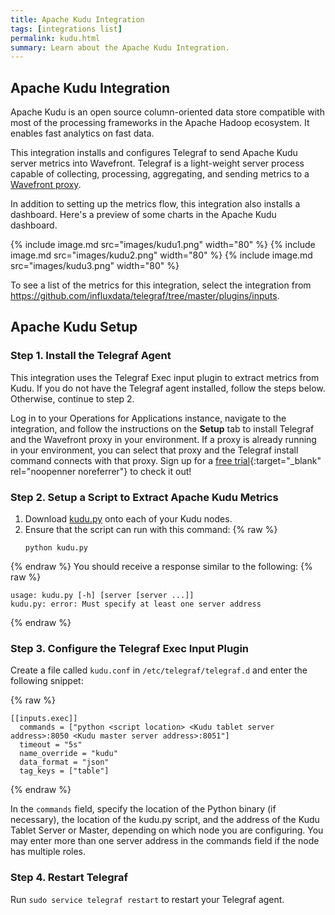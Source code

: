 ```yaml
---
title: Apache Kudu Integration
tags: [integrations list]
permalink: kudu.html
summary: Learn about the Apache Kudu Integration.
---
```

## Apache Kudu Integration

Apache Kudu is an open source column-oriented data store compatible with most of the processing frameworks in the Apache Hadoop ecosystem. It enables fast analytics on fast data.

This integration installs and configures Telegraf to send Apache Kudu server metrics into Wavefront. Telegraf is a light-weight server process capable of collecting, processing, aggregating, and sending metrics to a [Wavefront proxy](https://docs.wavefront.com/proxies.html).

In addition to setting up the metrics flow, this integration also installs a dashboard. Here's a preview of some charts in the Apache Kudu dashboard.

{% include image.md src="images/kudu1.png" width="80" %}
{% include image.md src="images/kudu2.png" width="80" %}
{% include image.md src="images/kudu3.png" width="80" %}


To see a list of the metrics for this integration, select the integration from <https://github.com/influxdata/telegraf/tree/master/plugins/inputs>.
## Apache Kudu Setup



### Step 1. Install the Telegraf Agent

This integration uses the Telegraf Exec input plugin to extract metrics from Kudu.
If you do not have the Telegraf agent installed, follow the steps below. Otherwise, continue to step 2.

Log in to your Operations for Applications instance, navigate to the integration, and follow the instructions on the **Setup** tab to install Telegraf and the Wavefront proxy in your environment. If a proxy is already running in your environment, you can select that proxy and the Telegraf install command connects with that proxy. Sign up for a [free trial](https://tanzu.vmware.com/observability-trial){:target="_blank" rel="noopenner noreferrer"} to check it out!

### Step 2. Setup a Script to Extract Apache Kudu Metrics

1. Download [kudu.py](https://github.com/wavefrontHQ/integrations/blob/master/kudu/kudu.py) onto each of your Kudu nodes.
2. Ensure that the script can run with this command:{% raw %}
   ```
   python kudu.py
   ```
{% endraw %}
   You should receive a response similar to the following:{% raw %}
   ```
   usage: kudu.py [-h] [server [server ...]]
   kudu.py: error: Must specify at least one server address
   ```
{% endraw %}

### Step 3. Configure the Telegraf Exec Input Plugin

Create a file called `kudu.conf` in `/etc/telegraf/telegraf.d` and enter the following snippet:
{% raw %}
   ```
   [[inputs.exec]]
     commands = ["python <script location> <Kudu tablet server address>:8050 <Kudu master server address>:8051"]
     timeout = "5s"
     name_override = "kudu"
     data_format = "json"
     tag_keys = ["table"]

   ```
{% endraw %}

In the `commands` field, specify the location of the Python binary (if necessary), the location of the kudu.py script, and the address of the Kudu Tablet Server or Master, depending on which node you are configuring. You may enter more than one server address in the commands field if the node has multiple roles.

### Step 4. Restart Telegraf

Run `sudo service telegraf restart` to restart your Telegraf agent.



